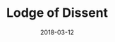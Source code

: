 ---
layout: default
modal-id: 9
date: 2018-03-12
title: Lodge of Dissent
img: lodge-of-dissent-thumb.gif
alt: image-alt
project-date: Work-In-Progress
download: TBA
source: Not Available
description: A card game of territorial acquisition. Attack enemy monsters to gain control of them, but carefully choose your attacks so your own monsters won't be left vulnerable.
inspiration: While heavily inspired by Tetra Master, Lodge of Dissent pulls from other popular card games like Hearthstone to create a unique blend. Combat is designed to be intuitive and approachable. The goal is to maintain complexity while making the game less obtuse.
---